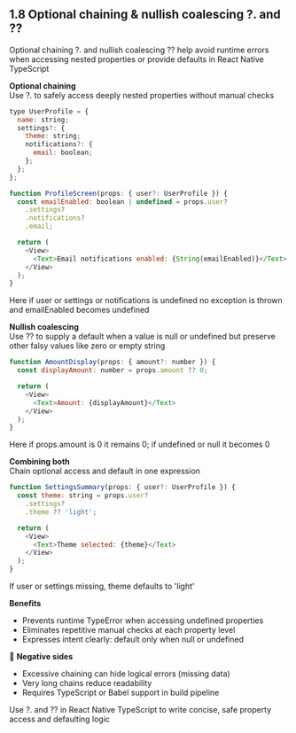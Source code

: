 ## 1.8 Optional chaining & nullish coalescing ?. and ??


Optional chaining ?. and nullish coalescing ?? help avoid runtime errors when accessing nested properties or provide defaults in React Native TypeScript

**Optional chaining**  
Use ?. to safely access deeply nested properties without manual checks

```javascript
type UserProfile = {
  name: string;
  settings?: {
    theme: string;
    notifications?: {
      email: boolean;
    };
  };
};

function ProfileScreen(props: { user?: UserProfile }) {
  const emailEnabled: boolean | undefined = props.user?
    .settings?
    .notifications?
    .email;

  return (
    <View>
      <Text>Email notifications enabled: {String(emailEnabled)}</Text>
    </View>
  );
}
```

Here if user or settings or notifications is undefined no exception is thrown and emailEnabled becomes undefined

**Nullish coalescing**  
Use ?? to supply a default when a value is null or undefined but preserve other falsy values like zero or empty string

```javascript
function AmountDisplay(props: { amount?: number }) {
  const displayAmount: number = props.amount ?? 0;

  return (
    <View>
      <Text>Amount: {displayAmount}</Text>
    </View>
  );
}
```

Here if props.amount is 0 it remains 0; if undefined or null it becomes 0

**Combining both**  
Chain optional access and default in one expression

```javascript
function SettingsSummary(props: { user?: UserProfile }) {
  const theme: string = props.user?
    .settings?
    .theme ?? 'light';

  return (
    <View>
      <Text>Theme selected: {theme}</Text>
    </View>
  );
}
```

If user or settings missing, theme defaults to 'light'

**Benefits**  
- Prevents runtime TypeError when accessing undefined properties  
- Eliminates repetitive manual checks at each property level  
- Expresses intent clearly: default only when null or undefined  

🚨️ **Negative sides**  
- Excessive chaining can hide logical errors (missing data)  
- Very long chains reduce readability  
- Requires TypeScript or Babel support in build pipeline  

Use ?. and ?? in React Native TypeScript to write concise, safe property access and defaulting logic  